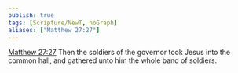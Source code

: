 ```yaml
---
publish: true
tags: [Scripture/NewT, noGraph]
aliases: ["Matthew 27:27"]
---
```

[Matthew 27:27](https://churchofjesuschrist.org/study/scriptures/nt/matt/27?lang=eng&id=p27#p27) Then the soldiers of the governor took Jesus into the common hall, and gathered unto him the whole band of soldiers.

